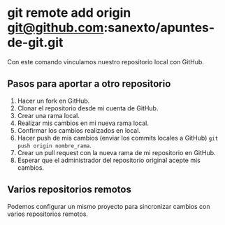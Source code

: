 # git remote add origin git@github.com:sanexto/apuntes-de-git.git
Con este comando vinculamos nuestro repositorio local con GitHub.

## Pasos para aportar a otro repositorio
1. Hacer un fork en GitHub.
2. Clonar el repositorio desde mi cuenta de GitHub.
3. Crear una rama local.
4. Realizar mis cambios en mi nueva rama local.
5. Confirmar los cambios realizados en local.
6. Hacer push de mis cambios (enviar los commits locales a GitHub) `git push origin nombre_rama`.
7. Crear un pull request con la nueva rama de mi repositorio en GitHub.
8. Esperar que el administrador del repositorio original acepte mis cambios.

## Varios repositorios remotos
Podemos configurar un mismo proyecto para sincronizar cambios con varios repositorios remotos.